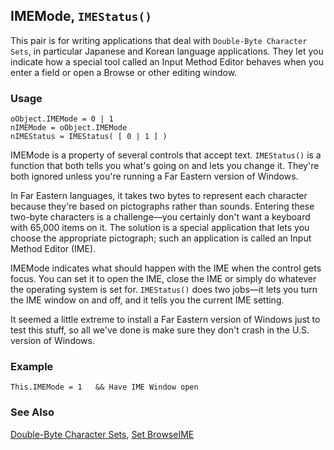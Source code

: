 ## IMEMode, `IMEStatus()`

This pair is for writing applications that deal with `Double-Byte Character Sets`, in particular Japanese and Korean language applications. They let you indicate how a special tool called an Input Method Editor behaves when you enter a field or open a Browse or other editing window.

### Usage

```foxpro
oObject.IMEMode = 0 | 1
nIMEMode = oObject.IMEMode
nIMEStatus = IMEStatus( [ 0 | 1 ] )
```

IMEMode is a property of several controls that accept text. `IMEStatus()` is a function that both tells you what's going on and lets you change it. They're both ignored unless you're running a Far Eastern version of Windows. 

In Far Eastern languages, it takes two bytes to represent each character because they're based on pictographs rather than sounds. Entering these two-byte characters is a challenge&mdash;you certainly don't want a keyboard with 65,000 items on it. The solution is a special application that lets you choose the appropriate pictograph; such an application is called an Input Method Editor (IME). 

IMEMode indicates what should happen with the IME when the control gets focus. You can set it to open the IME, close the IME or simply do whatever the operating system is set for. `IMEStatus()` does two jobs&mdash;it lets you turn the IME window on and off, and it tells you the current IME setting. 

It seemed a little extreme to install a Far Eastern version of Windows just to test this stuff, so all we've done is make sure they don't crash in the U.S. version of Windows.

### Example

```foxpro
This.IMEMode = 1   && Have IME Window open
```
### See Also

[Double-Byte Character Sets](s4g665.md), [Set BrowseIME](s4g812.md)